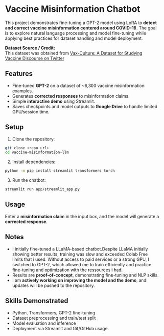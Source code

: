 # Vaccine Misinformation Chatbot

This project demonstrates fine-tuning a GPT-2 model using LoRA to **detect and correct vaccine misinformation centered around COVID-19**. The goal is to explore natural language processing and model fine-tuning while applying best practices for dataset handling and model deployment.

**Dataset Source / Credit:**  
This dataset was obtained from [Vax-Culture: A Dataset for Studying Vaccine Discourse on Twitter](https://github.com/mrzarei5/Vax-Culture) 


## Features

* Fine-tuned **GPT-2** on a dataset of \~6,300 vaccine misinformation examples.
* Generates **corrected responses** to misinformation claims.
* Simple **interactive demo** using Streamlit.
* Saves checkpoints and model outputs to **Google Drive** to handle limited GPU/session time.


## Setup

1. Clone the repository:

```bash
git clone <repo_url>
cd vaccine-misinformation-llm
```

2. Install dependencies:

```bash
python -m pip install streamlit transformers torch
```

3. Run the chatbot:

```bash
streamlit run app/streamlit_app.py
```

## Usage

Enter a **misinformation claim** in the input box, and the model will generate a **corrected response**.


## Notes

* I initially fine-tuned a LLaMA-based chatbot.Despite LLaMA initially showing better results, training was slow and exceeded Colab Free limits that i used. Without access to paid services or a strong GPU, I switched to GPT-2, which allowed me to train efficiently and practice fine-tuning and optimization with the ressources i had. 
* Results are **proof-of-concept**, demonstrating fine-tuning and NLP skills.
* I am **actively working on improving the model and the demo**, and updates will be pushed to the repository.


## Skills Demonstrated

* Python, Transformers, GPT-2 fine-tuning
* Dataset preprocessing and train/test split
* Model evaluation and inference
* Deployment via Streamlit and Git/GitHub usage





